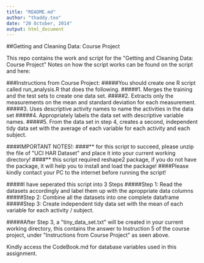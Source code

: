 ```yaml
---
title: "README.md"
author: "thaddy.teo"
date: "20 October, 2014"
output: html_document
---
```


##Getting and Cleaning Data: Course Project

This repo contains the work and script for the "Getting and Cleaning Data: Course Project"
Notes on how the script works can be found on the script and here:

###Instructions from Course Project:
#####You should create one R script called run_analysis.R that does the following.
#####1. Merges the training and the test sets to create one data set.
#####2. Extracts only the measurements on the mean and standard deviation for each measurement.
#####3. Uses descriptive activity names to name the activities in the data set
#####4. Appropriately labels the data set with descriptive variable names.
#####5. From the data set in step 4, creates a second, independent tidy data set with the average of each variable for each activity and each subject.

####IMPORTANT NOTES!: 
####** for this script to succeed, please unzip the file of "UCI HAR Dataset" and place it into your current working directory!
####** this script required reshape2 package, if you do not have the package, it will help you to install and load the package!
####Please kindly contact your PC to the internet before running the script!

#####I have seperated this script into 3 Steps
#####Step 1: Read the datasets accordingly and label them up with the aproppriate data columns
#####Step 2: Combine all the datasets into one complete dataframe
#####Step 3: Create independent tidy data set with the mean of each variable for each activity / subject.

#####After Step 3, a "tiny_data_set.txt" will be created in your current working directory, this contains the answer to Instruction 5 of the course project, under "Instructions from Course Project" as seen above.

Kindly access the CodeBook.md for database variables used in this assignment.
